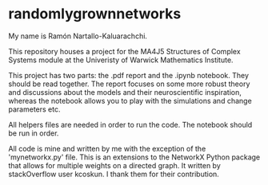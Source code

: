 # randomlygrownnetworks

My name is Ramón Nartallo-Kaluarachchi.

This repository houses a project for the MA4J5 Structures of Complex Systems module at the Univeristy of Warwick Mathematics Institute. 

This project has two parts: the .pdf report and the .ipynb notebook. They should be read together. The report focuses on some more robust theory and discussions about the models and their neuroscientific inspiration, whereas the notebook allows you to play with the simulations and change parameters etc.

All helpers files are needed in order to run the code. The notebook should be run in order.

All code is mine and written by me with the exception of the 'mynetworkx.py' file. This is an extensions to the NetworkX Python package that allows for multiple weights on a directed graph. It written by stackOverflow user kcoskun. I thank them for their contribution.  